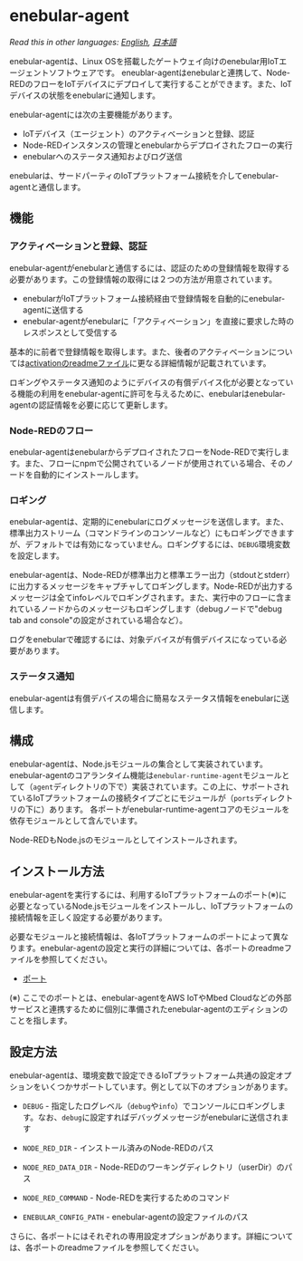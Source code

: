 
# enebular-agent

*Read this in other languages: [English](README.md), [日本語](README.ja.md)*

enebular-agentは、Linux OSを搭載したゲートウェイ向けのenebular用IoTエージェントソフトウェアです。 eneublar-agentはenebularと連携して、Node-REDのフローをIoTデバイスにデプロイして実行することができます。また、IoTデバイスの状態をenebularに通知します。

enebular-agentには次の主要機能があります。

- IoTデバイス（エージェント）のアクティベーションと登録、認証
- Node-REDインスタンスの管理とenebularからデプロイされたフローの実行
- enebularへのステータス通知およびログ送信

enebularは、サードパーティのIoTプラットフォーム接続を介してenebular-agentと通信します。

## 機能

### アクティベーションと登録、認証

enebular-agentがenebularと通信するには、認証のための登録情報を取得する必要があります。この登録情報の取得には２つの方法が用意されています。

- enebularがIoTプラットフォーム接続経由で登録情報を自動的にenebular-agentに送信する
- enebular-agentがenebularに「アクティベーション」を直接に要求した時のレスポンスとして受信する

基本的に前者で登録情報を取得します。また、後者のアクティベーションについては[activationのreadmeファイル](README-activation.ja.md)に更なる詳細情報が記載されています。

ロギングやステータス通知のようにデバイスの有償デバイス化が必要となっている機能の利用をenebular-agentに許可を与えるために、enebularはenebular-agentの認証情報を必要に応じて更新します。


### Node-REDのフロー

enebular-agentはenebularからデプロイされたフローをNode-REDで実行します。また、フローにnpmで公開されているノードが使用されている場合、そのノードを自動的にインストールします。

### ロギング

enebular-agentは、定期的にenebularにログメッセージを送信します。また、標準出力ストリーム（コマンドラインのコンソールなど）にもロギングできますが、デフォルトでは有効になっていません。ロギングするには、`DEBUG`環境変数を設定します。

enebular-agentは、Node-REDが標準出力と標準エラー出力（stdoutとstderr）に出力するメッセージをキャプチャしてロギングします。Node-REDが出力するメッセージは全てinfoレベルでロギングされます。また、実行中のフローに含まれているノードからのメッセージもロギングします（debugノードで"debug tab and console"の設定がされている場合など）。

ログをenebularで確認するには、対象デバイスが有償デバイスになっている必要があります。

### ステータス通知

enebular-agentは有償デバイスの場合に簡易なステータス情報をenebularに送信します。

## 構成

enebular-agentは、Node.jsモジュールの集合として実装されています。enebular-agentのコアランタイム機能は`enebular-runtime-agent`モジュールとして（`agent`ディレクトリの下で）実装されています。この上に、サポートされているIoTプラットフォームの接続タイプごとにモジュールが（`ports`ディレクトリの下に）あります。 各ポートがenebular-runtime-agentコアのモジュールを依存モジュールとして含んでいます。

Node-REDもNode.jsのモジュールとしてインストールされます。

## インストール方法

enebular-agentを実行するには、利用するIoTプラットフォームのポート(※)に必要となっているNode.jsモジュールをインストールし、IoTプラットフォームの接続情報を正しく設定する必要があります。

必要なモジュールと接続情報は、各IoTプラットフォームのポートによって異なります。enebular-agentの設定と実行の詳細については、各ポートのreadmeファイルを参照してください。

- [ポート](ports)

(※) ここでのポートとは、enebular-agentをAWS IoTやMbed Cloudなどの外部サービスと連携するために個別に準備されたenebular-agentのエディションのことを指します。

## 設定方法

enebular-agentは、環境変数で設定できるIoTプラットフォーム共通の設定オプションをいくつかサポートしています。例として以下のオプションがあります。

- `DEBUG` -  指定したログレベル（`debug`や`info`）でコンソールにロギングします。なお、`debug`に設定すればデバッグメッセージがenebularに送信されます

- `NODE_RED_DIR` - インストール済みのNode-REDのパス

- `NODE_RED_DATA_DIR` - Node-REDのワーキングディレクトリ（userDir）のパス

- `NODE_RED_COMMAND` - Node-REDを実行するためのコマンド

- `ENEBULAR_CONFIG_PATH` - enebular-agentの設定ファイルのパス

さらに、各ポートにはそれぞれの専用設定オプションがあります。詳細については、各ポートのreadmeファイルを参照してください。
